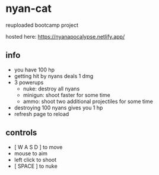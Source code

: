 # nyan-cat
reuploaded bootcamp project

hosted here: https://nyanapocalypse.netlify.app/

## info
- you have 100 hp
- getting hit by nyans deals 1 dmg
- 3 powerups
  - nuke: destroy all nyans
  - minigun: shoot faster for some time
  - ammo: shoot two additional projectiles for some time
- destroying 100 nyans gives you 1 hp
- refresh page to reload

## controls

- [ W A S D ] to move
- mouse to aim
- left click to shoot
- [ SPACE ] to nuke
